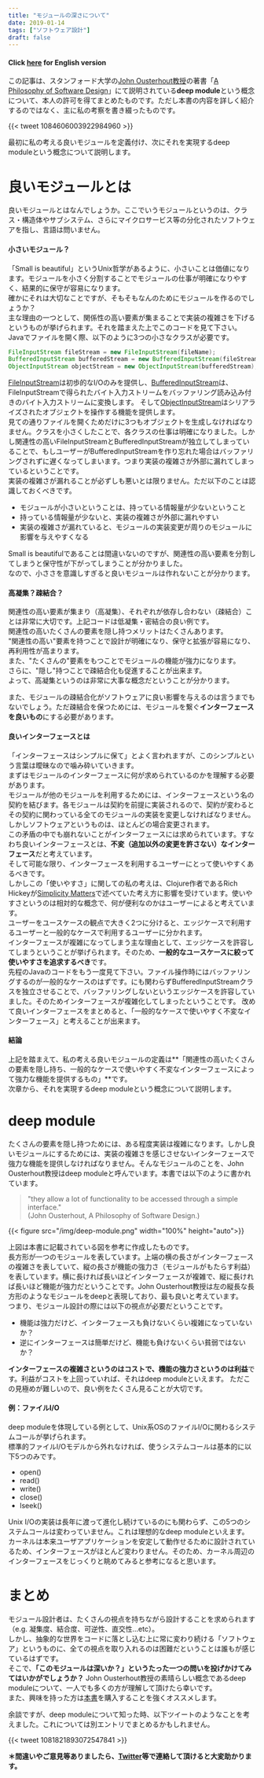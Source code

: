 ```yaml
---
title: "モジュールの深さについて"
date: 2019-01-14
tags: ["ソフトウェア設計"]
draft: false
---
```


#### Click [here](https://nakabonne.dev/posts/depth-of-module/) for English version  


この記事は、スタンフォード大学の[John Ousterhout教授](https://web.stanford.edu/~ouster/cgi-bin/home.php)の著書「[A Philosophy of Software Design](https://www.amazon.com/t/dp/1732102201)」にて説明されている**deep module**という概念について、本人の許可を得てまとめたものです。ただし本書の内容を詳しく紹介するのではなく、主に私の考察を書き綴ったものです。


{{< tweet 1084606003922984960 >}}



最初に私の考える良いモジュールを定義付け、次にそれを実現するdeep moduleという概念について説明します。

# 良いモジュールとは

良いモジュールとはなんでしょうか。ここでいうモジュールというのは、クラス・構造体やサブシステム、さらにマイクロサービス等の分化されたソフトウェアを指し、言語は問いません。

#### 小さいモジュール？
「Small is beautiful」というUnix哲学があるように、小さいことは価値になります。モジュールを小さく分割することでモジュールの仕事が明確になりやすく、結果的に保守が容易になります。    
確かにそれは大切なことですが、そもそもなんのためにモジュールを作るのでしょうか？    
主な理由の一つとして、関係性の高い要素が集まることで実装の複雑さを下げるというものが挙げられます。それを踏まえた上でこのコードを見て下さい。  
Javaでファイルを開く際、以下のように3つの小さなクラスが必要です。


```java
FileInputStream fileStream = new FileInputStream(fileName);
BufferedInputStream bufferedStream = new BufferedInputStream(fileStream);
ObjectInputStream objectStream = new ObjectInputStream(bufferedStream);
```


[FileInputStream](https://docs.oracle.com/javase/8/docs/api/java/io/FileInputStream.html)は初歩的なI/Oのみを提供し、[BufferedInputStream](https://docs.oracle.com/javase/8/docs/api/java/io/BufferedInputStream.html)は、FileInputStreamで得られたバイト入力ストリームをバッファリング読み込み付きのバイト入力ストリームに変換します。
そして[ObjectInputStream](https://docs.oracle.com/javase/8/docs/api/java/io/ObjectInputStream.html)はシリアライズされたオブジェクトを操作する機能を提供します。  
見ての通りファイルを開くためだけに3つもオブジェクトを生成しなければなりません。クラスを小さくしたことで、各クラスの仕事は明確になりました。しかし関連性の高いFileInputStreamとBufferedInputStreamが独立してしまっていることで、もしユーザーがBufferedInputStreamを作り忘れた場合はバッファリングされずに遅くなってしまいます。つまり実装の複雑さが外部に漏れてしまっているということです。  
実装の複雑さが漏れることが必ずしも悪いとは限りません。ただ以下のことは認識しておくべきです。

- モジュールが小さいということは、持っている情報量が少ないということ
- 持っている情報量が少ないと、実装の複雑さが外部に漏れやすい
- 実装の複雑さが漏れていると、モジュールの実装変更が周りのモジュールに影響を与えやすくなる

Small is beautifulであることは間違いないのですが、関連性の高い要素を分割してしまうと保守性が下がってしまうことが分かりました。  
なので、小ささを意識しすぎると良いモジュールは作れないことが分かります。

#### 高凝集？疎結合？
関連性の高い要素が集まり（高凝集）、それぞれが依存し合わない（疎結合）ことは非常に大切です。上記コードは低凝集・密結合の良い例です。  
関連性の高いたくさんの要素を隠し持つメリットはたくさんあります。  
"関連性の高い"要素を持つことで設計が明確になり、保守と拡張が容易になり、再利用性が高まります。  
また、"たくさんの"要素をもつことでモジュールの機能が強力になります。  
さらに、"隠し"持つことで疎結合化も促進することが出来ます。  
よって、高凝集というのは非常に大事な概念だということが分かります。  
  
また、モジュールの疎結合化がソフトウェアに良い影響を与えるのは言うまでもないでしょう。ただ疎結合を保つためには、モジュールを繋ぐ**インターフェースを良いもの**にする必要があります。

#### 良いインターフェースとは
「インターフェースはシンプルに保て」とよく言われますが、このシンプルという言葉は曖昧なので噛み砕いていきます。  
まずはモジュールのインターフェースに何が求められているのかを理解する必要があります。  
モジュールが他のモジュールを利用するためには、インターフェースという名の契約を結びます。各モジュールは契約を前提に実装されるので、契約が変わるとその契約に関わっている全てのモジュールの実装を変更しなければなりません。しかしソフトウェアというものは、ほとんどの場合変更されます。  
この矛盾の中でも崩れないことがインターフェースには求められています。すなわち良いインターフェースとは、**不変（追加以外の変更を許さない）なインターフェース**だと考えています。  
そして可能な限り、インターフェースを利用するユーザーにとって使いやすくあるべきです。  
しかしこの「使いやすさ」に関しての私の考えは、Clojure作者であるRich Hickeyが[Simplicity Matters](http://eed3si9n.com/ja/simplicity-matters)で述べていた考え方に影響を受けています。使いやすさというのは相対的な概念で、何が便利なのかはユーザーによると考えています。  
ユーザーをユースケースの観点で大きく2つに分けると、エッジケースで利用するユーザーと一般的なケースで利用するユーザーに分かれます。  
インターフェースが複雑になってしまう主な理由として、エッジケースを許容してしまうということが挙げられます。そのため、**一般的なユースケースに絞って使いやすさを追求するべき**です。  
先程のJavaのコードをもう一度見て下さい。ファイル操作時にはバッファリングするのが一般的なケースのはずです。にも関わらずBufferedInputStreamクラスを独立させることで、バッファリングしないというエッジケースを許容していました。そのためインターフェースが複雑化してしまったということです。
改めて良いインターフェースをまとめると、「一般的なケースで使いやすく不変なインターフェース」と考えることが出来ます。

#### 結論
上記を踏まえて、私の考える良いモジュールの定義は**「関連性の高いたくさんの要素を隠し持ち、一般的なケースで使いやすく不変なインターフェースによって強力な機能を提供するもの」**です。  
次章から、それを実現するdeep moduleという概念について説明します。


# deep module

たくさんの要素を隠し持つためには、ある程度実装は複雑になります。しかし良いモジュールにするためには、実装の複雑さを感じさせないインターフェースで強力な機能を提供しなければなりません。そんなモジュールのことを、John Ousterhout教授はdeep moduleと呼んでいます。本書では以下のように書かれています。

>"they allow a lot of functionality to be accessed through a simple interface."  
>(John Ousterhout, A Philosophy of Software Design.)

{{< figure src="/img/deep-module.png" width="100%" height="auto">}}

上図は本書に記載されている図を参考に作成したものです。  
長方形が一つのモジュールを表しています。上端の横の長さがインターフェースの複雑さを表していて、縦の長さが機能の強力さ（モジュールがもたらす利益）を表しています。横に長ければ長いほどインターフェースが複雑で、縦に長ければ長いほど機能が強力だということです。John Ousterhout教授は左の縦長な長方形のようなモジュールをdeepと表現しており、最も良いと考えています。  
つまり、モジュール設計の際には以下の視点が必要だということです。

- 機能は強力だけど、インターフェースも負けないくらい複雑になっていないか？
- 逆にインターフェースは簡単だけど、機能も負けないくらい貧弱ではないか？

**インターフェースの複雑さというのはコストで、機能の強力さというのは利益**です。利益がコストを上回っていれば、それはdeep moduleといえます。
ただこの見極めが難しいので、良い例をたくさん見ることが大切です。  

#### 例：ファイルI/O
deep moduleを体現している例として、Unix系OSのファイルI/Oに関わるシステムコールが挙げられます。  
標準的ファイルI/Oモデルから外れなければ、使うシステムコールは基本的に以下5つのみです。

- open()
- read()
- write()
- close()
- lseek()

Unix I/Oの実装は長年に渡って進化し続けているのにも関わらず、この5つのシステムコールは変わっていません。これは理想的なdeep moduleといえます。  
カーネルは本来ユーザアプリケーションを安定して動作せるために設計されているため、インターフェースがほとんど変わりません。そのため、カーネル周辺のインターフェースをじっくりと眺めてみると参考になると思います。

  


# まとめ
モジュール設計者は、たくさんの視点を持ちながら設計することを求められます（e.g. 凝集度、結合度、可逆性、直交性...etc）。  
しかし、抽象的な世界をコードに落とし込む上に常に変わり続ける「ソフトウェア」というものに、全ての視点を取り入れるのは困難だということは誰もが感じているはずです。  
そこで、**「このモジュールは深いか？」というたった一つの問いを投げかけてみてはいかがでしょうか？**
John Ousterhout教授の素晴らしい概念であるdeep moduleについて、一人でも多くの方が理解して頂けたら幸いです。  
また、興味を持った方は[本書](https://www.amazon.com/t/dp/1732102201)を購入することを強くオススメします。  
  
余談ですが、deep moduleについて知った時、以下ツイートのようなことを考えました。これについては別エントリでまとめるかもしれません。



{{< tweet 1081821893072547841 >}}


  
  
**＊間違いやご意見等ありましたら、[Twitter](https://twitter.com/nakabonne)等で連絡して頂けると大変助かります。**
